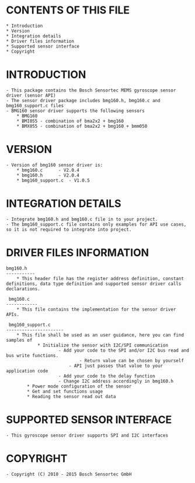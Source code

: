 
CONTENTS OF THIS FILE
=======================
    * Introduction
    * Version
    * Integration details
    * Driver files information
    * Supported sensor interface
    * Copyright


INTRODUCTION
===============
    - This package contains the Bosch Sensortec MEMS gyroscope sensor driver (sensor API)
    - The sensor driver package includes bmg160.h, bmg160.c and bmg160_support.c files
    - BMG160 sensor driver supports the following sensors
        * BMG160
        * BMI055 - combination of bma2x2 + bmg160
        * BMX055 - combination of bma2x2 + bmg160 + bmm050

VERSION
=========
    - Version of bmg160 sensor driver is:
        * bmg160.c      - V2.0.4
        * bmg160.h      - V2.0.4
        * bmg160_support.c  - V1.0.5

INTEGRATION DETAILS
=====================
    - Integrate bmg160.h and bmg160.c file in to your project.
    - The bmg160_support.c file contains only examples for API use cases, so it is not required to integrate into project.

DRIVER FILES INFORMATION
===========================
    bmg160.h
    -----------
        * This header file has the register address definition, constant definitions, data type definition and supported sensor driver calls declarations.

     bmg160.c
    ------------
        * This file contains the implementation for the sensor driver APIs.

     bmg160_support.c
    ----------------------
        * This file shall be used as an user guidance, here you can find samples of
                * Initialize the sensor with I2C/SPI communication
                        - Add your code to the SPI and/or I2C bus read and bus write functions.
                                - Return value can be chosen by yourself
                            - API just passes that value to your application code
                        - Add your code to the delay function
                        - Change I2C address accordingly in bmg160.h
            * Power mode configuration of the sensor
            * Get and set functions usage
            * Reading the sensor read out data

SUPPORTED SENSOR INTERFACE
====================================
    - This gyroscope sensor driver supports SPI and I2C interfaces


COPYRIGHT
===========
    - Copyright (C) 2010 - 2015 Bosch Sensortec GmbH

